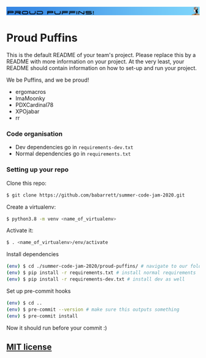 ![Proud Puffins](images/Proud_Puffin_banner.png)
# Proud Puffins

This is the default README of your team's project. Please replace this by a README with more information on your project. At the very least, your README should contain information on how to set-up and run your project.

We be Puffins, and we be proud!
* ergomacros
* ImaMoonky
* PDXCardinal78
* XPOjabar
* rr


### Code organisation

- Dev dependencies go in `requirements-dev.txt`
- Normal dependencies go in `requirements.txt`

### Setting up your repo

Clone this repo:

```bash
$ git clone https://github.com/babarrett/summer-code-jam-2020.git
```

Create a virtualenv:

```bash
$ python3.8 -m venv <name_of_virtualenv>
```

Activate it:

```bash
$ . <name_of_virtualenv>/env/activate
```

Install dependencies

```bash
(env) $ cd ./summer-code-jam-2020/proud-puffins/ # navigate to our folder
(env) $ pip install -r requirements.txt # install normal requirements
(env) $ pip install -r requirements-dev.txt # install dev as well
```

Set up pre-commit hooks

```bash
(env) $ cd ..
(env) $ pre-commit --version # make sure this outputs something
(env) $ pre-commit install 
```

Now it should run before your commit :) 



## [MIT license](../LICENSE)



